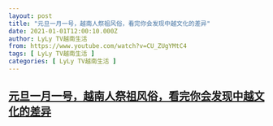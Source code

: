 ```yaml
---
layout: post
title: "元旦一月一号，越南人祭祖风俗，看完你会发现中越文化的差异"
date: 2021-01-01T12:00:10.000Z
author: LyLy TV越南生活
from: https://www.youtube.com/watch?v=CU_ZUgYMtC4
tags: [ LyLy TV越南生活 ]
categories: [ LyLy TV越南生活 ]
---
```

<!--1609502410000-->
[元旦一月一号，越南人祭祖风俗，看完你会发现中越文化的差异](https://www.youtube.com/watch?v=CU_ZUgYMtC4)
------

<div>

</div>
